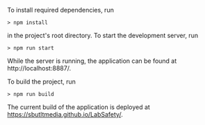 To install required dependencies, run

    > npm install

in the project's root directory.
To start the development server, run

    > npm run start

While the server is running, the application can be found at http://localhost:8887/.

To build the project, run

    > npm run build

The current build of the application is deployed at https://sbutltmedia.github.io/LabSafety/.
